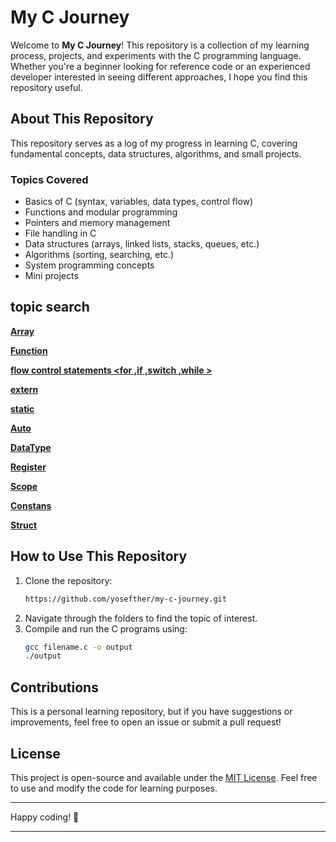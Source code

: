 # My C Journey

Welcome to **My C Journey**! This repository is a collection of my learning process, projects, and experiments with the C programming language. Whether you're a beginner looking for reference code or an experienced developer interested in seeing different approaches, I hope you find this repository useful.

## About This Repository
This repository serves as a log of my progress in learning C, covering fundamental concepts, data structures, algorithms, and small projects.

### Topics Covered
- Basics of C (syntax, variables, data types, control flow)
- Functions and modular programming
- Pointers and memory management
- File handling in C
- Data structures (arrays, linked lists, stacks, queues, etc.)
- Algorithms (sorting, searching, etc.)
- System programming concepts
- Mini projects

## topic search
   [ **Array** ](https://github.com/yosefther/my-c-journey/tree/main/Array) 
   
   [ **Function** ](https://github.com/yosefther/my-c-journey/tree/main/Function)

   [ **flow control statements <for ,if ,switch ,while >** ](https://github.com/yosefther/my-c-journey/tree/main/flow%20control%20statements)
   
   [**extern**](https://github.com/yosefther/my-c-journey/tree/main/variables/extern_example)

   [ **static** ](https://github.com/yosefther/my-c-journey/tree/main/variables/static_example)

   [ **Auto** ](https://github.com/yosefther/my-c-journey/blob/main/variables/Auto.c)

   [**DataType**](https://github.com/yosefther/my-c-journey/blob/main/variables/DataType.c)
   
   [**Register**](https://github.com/yosefther/my-c-journey/blob/main/variables/Register.c)

   [**Scope**](https://github.com/yosefther/my-c-journey/blob/main/variables/Scope.c)

   [**Constans**](https://github.com/yosefther/my-c-journey/tree/main/variables/Constans)

   [**Struct**](https://github.com/yosefther/my-c-journey/blob/main/Struct.c)


## How to Use This Repository
1. Clone the repository:
   ```sh
   https://github.com/yosefther/my-c-journey.git
   ```
2. Navigate through the folders to find the topic of interest.
3. Compile and run the C programs using:
   ```sh
   gcc filename.c -o output
   ./output
   ```

## Contributions
This is a personal learning repository, but if you have suggestions or improvements, feel free to open an issue or submit a pull request!

## License
This project is open-source and available under the [MIT License](https://github.com/yosefther/my-c-journey/edit/main/LICENSE). Feel free to use and modify the code for learning purposes.

---

Happy coding! 🚀

****
